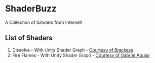 # ShaderBuzz

A Collection of Sahders from Internet!

## List of Shaders

1. Dissolve - With Unity Shader Graph - [Courtesy of Brackeys](https://www.youtube.com/watch?v=taMp1g1pBeE&t=1s)
2. Fire Flames - With Unity Shader Graph - [Courtesy of Gabriel Aguiar](https://www.youtube.com/watch?v=glSsaRpHKos)